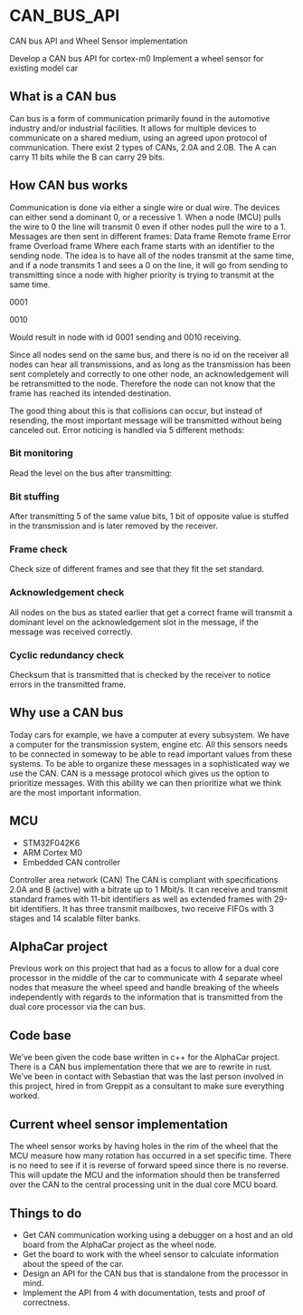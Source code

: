 # CAN_BUS_API
CAN bus API and Wheel Sensor implementation

Develop a CAN bus API for cortex-m0
Implement a wheel sensor for existing model car

## What is a CAN bus
Can bus is a form of communication primarily found in the automotive industry and/or industrial facilities. It allows for multiple devices to communicate on a shared medium, using an agreed upon protocol of communication.
There exist 2 types of CANs, 2.0A and 2.0B. The A can carry 11 bits while the B can carry 29 bits. 

## How CAN bus works
Communication is done via either a single wire or dual wire. The devices can either send a dominant 0, or a recessive 1. When a node (MCU) pulls the wire to 0 the line will transmit 0 even if other nodes pull the wire to a 1. Messages are then sent in different frames:
Data frame
Remote frame
Error frame
Overload frame
Where each frame starts with an identifier to the sending node. The idea is to have all of the nodes transmit at the same time, and if a node transmits 1 and sees a 0 on the line, it will go from sending to transmitting since a node with higher priority is trying to transmit at the same time.

0001

0010

Would result in node with id 0001 sending and 0010 receiving. 

Since all nodes send on the same bus, and there is no id on the receiver all nodes can hear all transmissions, and as long as the transmission has been sent completely and correctly to one other node, an acknowledgement will be retransmitted to the node. Therefore the node can not know that the frame has reached its intended destination. 

The good thing about this is that collisions can occur, but instead of resending, the most important message will be transmitted without being canceled out.
Error noticing is handled via 5 different methods:
### Bit monitoring
Read the level on the bus after transmitting:
### Bit stuffing
After transmitting 5 of the same value bits, 1 bit of opposite value is stuffed in the transmission and is later removed by the receiver.
### Frame check
Check size of different frames and see that they fit the set standard.
### Acknowledgement check
All nodes on the bus as stated earlier that get a correct frame will transmit a dominant level on the acknowledgement slot in the message, if the message was received correctly.
### Cyclic redundancy check
Checksum that is transmitted that is checked by the receiver to notice errors in the transmitted frame.

## Why use a CAN bus
Today cars for example, we have a computer at every subsystem. We have a computer for the transmission system, engine etc. All this sensors needs to be connected in someway to be able to read important values from these systems. To be able to organize these messages in a sophisticated way we use the CAN. CAN is a message protocol which gives us the option to prioritize messages. With this ability we can then prioritize what we think are the most important information.
## MCU
* STM32F042K6
* ARM Cortex M0
* Embedded CAN controller

Controller area network (CAN) The CAN is compliant with specifications 2.0A and B (active) with a bitrate up to 1 Mbit/s. It can receive and transmit standard frames with 11-bit identifiers as well as extended frames with 29-bit identifiers. It has three transmit mailboxes, two receive FIFOs with 3 stages and 14 scalable filter banks.

## AlphaCar project
Previous work on this project that had as a focus to allow for a dual core processor in the middle of the car to communicate with 4 separate wheel nodes that measure the wheel speed and handle breaking of the wheels independently with regards to the information that is transmitted from the dual core processor via the can bus. 

## Code base
We’ve been given the code base written in c++ for the AlphaCar project. There is a CAN bus implementation there that we are to rewrite in rust. We’ve been in contact with Sebastian that was the last person involved in this project, hired in from Greppit as a consultant to make sure everything worked. 

## Current wheel sensor implementation
The wheel sensor works by having holes in the rim of the wheel that the MCU measure how many rotation has occurred in a set specific time. There is no need to see if it is reverse of forward speed since there is no reverse. This will update the MCU and the information should then be transferred over the CAN to the central processing unit in the dual core MCU board.

## Things to do 
* Get CAN communication working using a debugger on a host and an old board from the AlphaCar project as the wheel node.
* Get the board to work with the wheel sensor to calculate information about the speed of the car.
* Design an API for the CAN bus that is standalone from the processor in mind.
* Implement the API from 4 with documentation, tests and proof of correctness.

